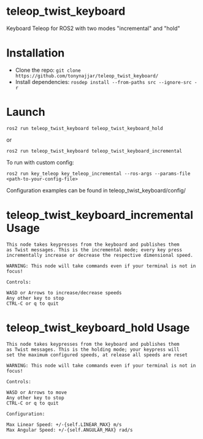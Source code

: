 # teleop_twist_keyboard
Keyboard Teleop for ROS2 with two modes "incremental" and "hold"

# Installation

- Clone the repo: ```git clone https://github.com/tonynajjar/teleop_twist_keyboard/```
- Install dependencies: ```rosdep install --from-paths src --ignore-src -r```

# Launch

```
ros2 run teleop_twist_keyboard teleop_twist_keyboard_hold 
```
or

```
ros2 run teleop_twist_keyboard teleop_twist_keyboard_incremental
```

To run with custom config: 

```
ros2 run key_teleop key_teleop_incremental --ros-args --params-file <path-to-your-config-file>
```
Configuration examples can be found in teleop_twist_keyboard/config/


# teleop_twist_keyboard_incremental Usage

```
This node takes keypresses from the keyboard and publishes them 
as Twist messages. This is the incremental mode; every key press 
incrementally increase or decrease the respective dimensional speed.

WARNING: This node will take commands even if your terminal is not in focus!

Controls:

WASD or Arrows to increase/decrease speeds
Any other key to stop
CTRL-C or q to quit
```

# teleop_twist_keyboard_hold Usage

```
This node takes keypresses from the keyboard and publishes them 
as Twist messages. This is the holding mode; your keypress will
set the maximum configured speeds, at release all speeds are reset

WARNING: This node will take commands even if your terminal is not in focus!

Controls:

WASD or Arrows to move
Any other key to stop
CTRL-C or q to quit

Configuration:

Max Linear Speed: +/-{self.LINEAR_MAX} m/s
Max Angular Speed: +/-{self.ANGULAR_MAX} rad/s
```
